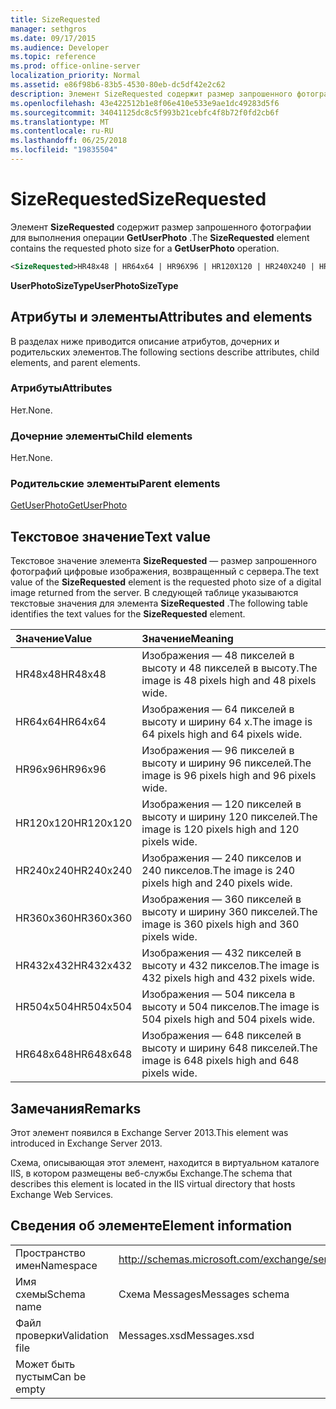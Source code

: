 ```yaml
---
title: SizeRequested
manager: sethgros
ms.date: 09/17/2015
ms.audience: Developer
ms.topic: reference
ms.prod: office-online-server
localization_priority: Normal
ms.assetid: e86f98b6-83b5-4530-80eb-dc5df42e2c62
description: Элемент SizeRequested содержит размер запрошенного фотографии для выполнения операции GetUserPhoto.
ms.openlocfilehash: 43e422512b1e8f06e410e533e9ae1dc49283d5f6
ms.sourcegitcommit: 34041125dc8c5f993b21cebfc4f8b72f0fd2cb6f
ms.translationtype: MT
ms.contentlocale: ru-RU
ms.lasthandoff: 06/25/2018
ms.locfileid: "19835504"
---
```

# <a name="sizerequested"></a><span data-ttu-id="063aa-103">SizeRequested</span><span class="sxs-lookup"><span data-stu-id="063aa-103">SizeRequested</span></span>

<span data-ttu-id="063aa-104">Элемент **SizeRequested** содержит размер запрошенного фотографии для выполнения операции **GetUserPhoto** .</span><span class="sxs-lookup"><span data-stu-id="063aa-104">The **SizeRequested** element contains the requested photo size for a **GetUserPhoto** operation.</span></span> 
  
```XML
<SizeRequested>HR48x48 | HR64x64 | HR96X96 | HR120X120 | HR240X240 | HR360X360 | HR432X432 | HR504X504 | HR648X648</SizeRequested>
```

 <span data-ttu-id="063aa-105">**UserPhotoSizeType**</span><span class="sxs-lookup"><span data-stu-id="063aa-105">**UserPhotoSizeType**</span></span>
## <a name="attributes-and-elements"></a><span data-ttu-id="063aa-106">Атрибуты и элементы</span><span class="sxs-lookup"><span data-stu-id="063aa-106">Attributes and elements</span></span>

<span data-ttu-id="063aa-107">В разделах ниже приводится описание атрибутов, дочерних и родительских элементов.</span><span class="sxs-lookup"><span data-stu-id="063aa-107">The following sections describe attributes, child elements, and parent elements.</span></span>
  
### <a name="attributes"></a><span data-ttu-id="063aa-108">Атрибуты</span><span class="sxs-lookup"><span data-stu-id="063aa-108">Attributes</span></span>

<span data-ttu-id="063aa-109">Нет.</span><span class="sxs-lookup"><span data-stu-id="063aa-109">None.</span></span>
  
### <a name="child-elements"></a><span data-ttu-id="063aa-110">Дочерние элементы</span><span class="sxs-lookup"><span data-stu-id="063aa-110">Child elements</span></span>

<span data-ttu-id="063aa-111">Нет.</span><span class="sxs-lookup"><span data-stu-id="063aa-111">None.</span></span>
  
### <a name="parent-elements"></a><span data-ttu-id="063aa-112">Родительские элементы</span><span class="sxs-lookup"><span data-stu-id="063aa-112">Parent elements</span></span>

[<span data-ttu-id="063aa-113">GetUserPhoto</span><span class="sxs-lookup"><span data-stu-id="063aa-113">GetUserPhoto</span></span>](getuserphoto.md)
  
## <a name="text-value"></a><span data-ttu-id="063aa-114">Текстовое значение</span><span class="sxs-lookup"><span data-stu-id="063aa-114">Text value</span></span>

<span data-ttu-id="063aa-115">Текстовое значение элемента **SizeRequested** — размер запрошенного фотографий цифровые изображения, возвращенный с сервера.</span><span class="sxs-lookup"><span data-stu-id="063aa-115">The text value of the **SizeRequested** element is the requested photo size of a digital image returned from the server.</span></span> <span data-ttu-id="063aa-116">В следующей таблице указываются текстовые значения для элемента **SizeRequested** .</span><span class="sxs-lookup"><span data-stu-id="063aa-116">The following table identifies the text values for the **SizeRequested** element.</span></span> 
  
|<span data-ttu-id="063aa-117">**Значение**</span><span class="sxs-lookup"><span data-stu-id="063aa-117">**Value**</span></span>|<span data-ttu-id="063aa-118">**Значение**</span><span class="sxs-lookup"><span data-stu-id="063aa-118">**Meaning**</span></span>|
|:-----|:-----|
|<span data-ttu-id="063aa-119">HR48x48</span><span class="sxs-lookup"><span data-stu-id="063aa-119">HR48x48</span></span>  <br/> |<span data-ttu-id="063aa-120">Изображения — 48 пикселей в высоту и 48 пикселей в высоту.</span><span class="sxs-lookup"><span data-stu-id="063aa-120">The image is 48 pixels high and 48 pixels wide.</span></span>  <br/> |
|<span data-ttu-id="063aa-121">HR64x64</span><span class="sxs-lookup"><span data-stu-id="063aa-121">HR64x64</span></span>  <br/> |<span data-ttu-id="063aa-122">Изображения — 64 пикселей в высоту и ширину 64 x.</span><span class="sxs-lookup"><span data-stu-id="063aa-122">The image is 64 pixels high and 64 pixels wide.</span></span>  <br/> |
|<span data-ttu-id="063aa-123">HR96x96</span><span class="sxs-lookup"><span data-stu-id="063aa-123">HR96x96</span></span>  <br/> |<span data-ttu-id="063aa-124">Изображения — 96 пикселей в высоту и ширину 96 пикселей.</span><span class="sxs-lookup"><span data-stu-id="063aa-124">The image is 96 pixels high and 96 pixels wide.</span></span>  <br/> |
|<span data-ttu-id="063aa-125">HR120x120</span><span class="sxs-lookup"><span data-stu-id="063aa-125">HR120x120</span></span>  <br/> |<span data-ttu-id="063aa-126">Изображения — 120 пикселей в высоту и ширину 120 пикселей.</span><span class="sxs-lookup"><span data-stu-id="063aa-126">The image is 120 pixels high and 120 pixels wide.</span></span>  <br/> |
|<span data-ttu-id="063aa-127">HR240x240</span><span class="sxs-lookup"><span data-stu-id="063aa-127">HR240x240</span></span>  <br/> |<span data-ttu-id="063aa-128">Изображения — 240 пикселов и 240 пикселов.</span><span class="sxs-lookup"><span data-stu-id="063aa-128">The image is 240 pixels high and 240 pixels wide.</span></span>  <br/> |
|<span data-ttu-id="063aa-129">HR360x360</span><span class="sxs-lookup"><span data-stu-id="063aa-129">HR360x360</span></span>  <br/> |<span data-ttu-id="063aa-130">Изображения — 360 пикселей в высоту и ширину 360 пикселей.</span><span class="sxs-lookup"><span data-stu-id="063aa-130">The image is 360 pixels high and 360 pixels wide.</span></span>  <br/> |
|<span data-ttu-id="063aa-131">HR432x432</span><span class="sxs-lookup"><span data-stu-id="063aa-131">HR432x432</span></span>  <br/> |<span data-ttu-id="063aa-132">Изображения — 432 пикселей в высоту и 432 пикселов.</span><span class="sxs-lookup"><span data-stu-id="063aa-132">The image is 432 pixels high and 432 pixels wide.</span></span>  <br/> |
|<span data-ttu-id="063aa-133">HR504x504</span><span class="sxs-lookup"><span data-stu-id="063aa-133">HR504x504</span></span>  <br/> |<span data-ttu-id="063aa-134">Изображения — 504 пиксела в высоту и 504 пикселов.</span><span class="sxs-lookup"><span data-stu-id="063aa-134">The image is 504 pixels high and 504 pixels wide.</span></span>  <br/> |
|<span data-ttu-id="063aa-135">HR648x648</span><span class="sxs-lookup"><span data-stu-id="063aa-135">HR648x648</span></span>  <br/> |<span data-ttu-id="063aa-136">Изображения — 648 пикселей в высоту и ширину 648 пикселей.</span><span class="sxs-lookup"><span data-stu-id="063aa-136">The image is 648 pixels high and 648 pixels wide.</span></span>  <br/> |
   
## <a name="remarks"></a><span data-ttu-id="063aa-137">Замечания</span><span class="sxs-lookup"><span data-stu-id="063aa-137">Remarks</span></span>

<span data-ttu-id="063aa-138">Этот элемент появился в Exchange Server 2013.</span><span class="sxs-lookup"><span data-stu-id="063aa-138">This element was introduced in Exchange Server 2013.</span></span>
  
<span data-ttu-id="063aa-139">Схема, описывающая этот элемент, находится в виртуальном каталоге IIS, в котором размещены веб-службы Exchange.</span><span class="sxs-lookup"><span data-stu-id="063aa-139">The schema that describes this element is located in the IIS virtual directory that hosts Exchange Web Services.</span></span>
  
## <a name="element-information"></a><span data-ttu-id="063aa-140">Сведения об элементе</span><span class="sxs-lookup"><span data-stu-id="063aa-140">Element information</span></span>

|||
|:-----|:-----|
|<span data-ttu-id="063aa-141">Пространство имен</span><span class="sxs-lookup"><span data-stu-id="063aa-141">Namespace</span></span>  <br/> |http://schemas.microsoft.com/exchange/services/2006/messages  <br/> |
|<span data-ttu-id="063aa-142">Имя схемы</span><span class="sxs-lookup"><span data-stu-id="063aa-142">Schema name</span></span>  <br/> |<span data-ttu-id="063aa-143">Схема Messages</span><span class="sxs-lookup"><span data-stu-id="063aa-143">Messages schema</span></span>  <br/> |
|<span data-ttu-id="063aa-144">Файл проверки</span><span class="sxs-lookup"><span data-stu-id="063aa-144">Validation file</span></span>  <br/> |<span data-ttu-id="063aa-145">Messages.xsd</span><span class="sxs-lookup"><span data-stu-id="063aa-145">Messages.xsd</span></span>  <br/> |
|<span data-ttu-id="063aa-146">Может быть пустым</span><span class="sxs-lookup"><span data-stu-id="063aa-146">Can be empty</span></span>  <br/> ||
   

